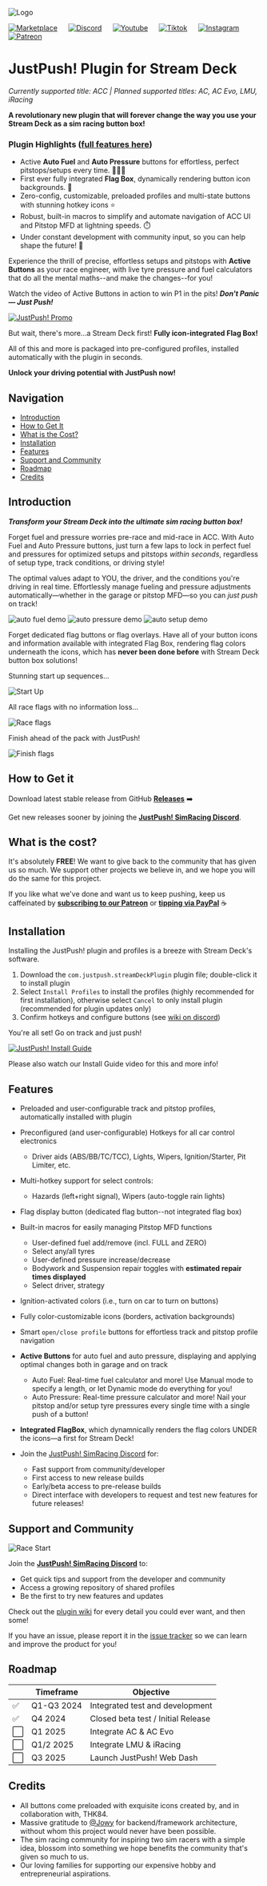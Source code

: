 ![Logo](docs/justpush_logo.jpg)

[![Marketplace](docs/marketplace-light.png)](https://marketplace.elgato.com/product/justpush-a5096b0b-4d56-40bf-acbc-8cd4c33c545a) &emsp; [![Discord](docs/Discord-25.png)](https://discord.gg/tew2neKXNw) &emsp; [![Youtube](docs/Youtube-25.png)](https://www.youtube.com/@justpushsimracing) &emsp; [![Tiktok](docs/Tiktok-25.png)](https://www.tiktok.com/@justpushsimracing) &emsp; [![Instagram](docs/IG-25.png)](https://www.instagram.com/justpushsimracing/) &emsp; [![Patreon](docs/Patreon-25.png)](https://www.patreon.com/justpushsimracing) 
# JustPush! Plugin for Stream Deck
_Currently supported title: ACC | Planned supported titles: AC, AC Evo, LMU, iRacing_

**A revolutionary new plugin that will forever change the way you use your Stream Deck as a sim racing button box!** 

### Plugin Highlights ([full features here](#features))
- Active **Auto Fuel** and **Auto Pressure** buttons for effortless, perfect pitstops/setups every time. 🤖🔧⛽
- First ever fully integrated **Flag Box**, dynamically rendering button icon backgrounds. 🏁
- Zero-config, customizable, preloaded profiles and multi-state buttons with stunning hotkey icons ⭐
- Robust, built-in macros to simplify and automate navigation of ACC UI and Pitstop MFD at lightning speeds. ⏱️
- Under constant development with community input, so you can help shape the future! 🚀

Experience the thrill of precise, effortless setups and pitstops with **Active Buttons** as your race engineer, with live tyre pressure and fuel calculators that do all the mental maths--and make the changes--for you! 

Watch the video of Active Buttons in action to win P1 in the pits! 
***Don't Panic — Just Push!***

[![JustPush! Promo](docs/promo_video.png)](https://www.youtube.com/watch?v=J7OPt_Kinq0)

But wait, there's more...a Stream Deck first! **Fully icon-integrated Flag Box!** 

All of this and more is packaged into pre-configured profiles, installed automatically with the plugin in seconds. 

**Unlock your driving potential with JustPush now!**

## Navigation
- [Introduction](#introduction)
- [How to Get It](#how-to-get-it)
- [What is the Cost?](#what-is-the-cost)
- [Installation](#installation)
- [Features](#features)
- [Support and Community](#support-and-community)
- [Roadmap](#roadmap)
- [Credits](#credits)

## Introduction
_**Transform your Stream Deck into the ultimate sim racing button box!**_

Forget fuel and pressure worries pre-race and mid-race in ACC. With Auto Fuel and Auto Pressure buttons, just turn a few laps to lock in perfect fuel and pressures for optimized setups and pitstops _within seconds_, regardless of setup type, track conditions, or driving style! 

The optimal values adapt to YOU, the driver, and the conditions you're driving in real time. Effortlessly manage fueling and pressure adjustments automatically—whether in the garage or pitstop MFD—so you can _just push_ on track! 

![auto fuel demo](docs/auto_fuel_demo.gif)
![auto pressure demo](docs/auto_pressure_demo.gif)
![auto setup demo](docs/auto_setup_demo.gif)

Forget dedicated flag buttons or flag overlays. Have all of your button icons and information available with integrated Flag Box, rendering flag colors underneath the icons, which has **never been done before** with Stream Deck button box solutions! 

Stunning start up sequences...

![Start Up](docs/startup.gif)

All race flags with no information loss...

![Race flags](docs/blue_yellow_flags.gif)

Finish ahead of the pack with JustPush! 

![Finish flags](docs/finish.gif)

## How to Get it

Download latest stable release from GitHub [**Releases**](https://github.com/justpush-simracing/JustPush-Plugin/releases) ➡️

Get new releases sooner by joining the [**JustPush! SimRacing Discord**](https://discord.gg/tew2neKXNw).

## What is the cost?

It's absolutely **FREE**! We want to give back to the community that has given us so much. We support other projects we believe in, and we hope you will do the same for this project. 

If you like what we've done and want us to keep pushing, keep us caffeinated by [**subscribing to our Patreon**](https://www.patreon.com/c/justpushsimracing/membership) or [**tipping via PayPal**](https://www.paypal.com/ncp/payment/6JF235HLX394C) ☕ 

## Installation
Installing the JustPush! plugin and profiles is a breeze with Stream Deck's software.

1. Download the `com.justpush.streamDeckPlugin` plugin file; double-click it to install plugin
3. Select `Install Profiles` to install the profiles (highly recommended for first installation), otherwise select `Cancel` to only install plugin (recommended for plugin updates only)
4. Confirm hotkeys and configure buttons (see [wiki on discord](https://discord.gg/thwjVvru6y))

You're all set! Go on track and just push!  

[![JustPush! Install Guide](docs/install_guide.png)](https://www.youtube.com/watch?v=udg-N7g1KsI)

Please also watch our Install Guide video for this and more info! 
   
## Features

- Preloaded and user-configurable track and pitstop profiles, automatically installed with plugin
- Preconfigured (and user-configurable) Hotkeys for all car control electronics
  - Driver aids (ABS/BB/TC/TCC), Lights, Wipers, Ignition/Starter, Pit Limiter, etc.
- Multi-hotkey support for select controls:
  - Hazards (left+right signal), Wipers (auto-toggle rain lights)
- Flag display button (dedicated flag button--not integrated flag box) 
- Built-in macros for easily managing Pitstop MFD functions
  - User-defined fuel add/remove (incl. FULL and ZERO)
  - Select any/all tyres
  - User-defined pressure increase/decrease
  - Bodywork and Suspension repair toggles with **estimated repair times displayed**
  - Select driver, strategy
- Ignition-activated colors (i.e., turn on car to turn on buttons)
- Fully color-customizable icons (borders, activation backgrounds)
- Smart `open/close profile` buttons for effortless track and pitstop profile navigation
- **Active Buttons** for auto fuel and auto pressure, displaying and applying optimal changes both in garage and on track
   - Auto Fuel: Real-time fuel calculator and more! Use Manual mode to specify a length, or let Dynamic mode do everything for you! 
   - Auto Pressure: Real-time pressure calculator and more! Nail your pitstop and/or setup tyre pressures every single time with a single push of a button! 
- **Integrated FlagBox**, which dynamnically renders the flag colors UNDER the icons—a first for Stream Deck!

- Join the [JustPush! SimRacing Discord](https://discord.gg/tew2neKXNw) for:
  - Fast support from community/developer
  - First access to new release builds
  - Early/beta access to pre-release builds
  - Direct interface with developers to request and test new features for future releases!
 
## Support and Community

![Race Start](docs/P1.png)

Join the [**JustPush! SimRacing Discord**](https://discord.gg/tew2neKXNw) to:
- Get quick tips and support from the developer and community
- Access a growing repository of shared profiles
- Be the first to try new features and updates

Check out the [plugin wiki](https://discord.com/invite/thwjVvru6y) for every detail you could ever want, and then some! 

If you have an issue, please report it in the [issue tracker](https://github.com/justpush-simracing/JustPush-Plugin/issues) so we can learn and improve the product for you! 

## Roadmap
||Timeframe|Objective|
|----------|----------|----------|
|✅| Q1-Q3 2024 | Integrated test and development|
|✅| Q4 2024 | Closed beta test / Initial Release|
|⬜| Q1 2025 | Integrate AC & AC Evo|
|⬜| Q1/2 2025 | Integrate LMU & iRacing|
|⬜| Q3 2025 | Launch JustPush! Web Dash|

## Credits
- All buttons come preloaded with exquisite icons created by, and in collaboration with, THK84.
- Massive gratitude to [@Jowy](https://github.com/jowy) for backend/framework architecture, without whom this project would never have been possible. 
- The sim racing community for inspiring two sim racers with a simple idea, blossom into something we hope benefits the community that's given so much to us.
- Our loving families for supporting our expensive hobby and entrepreneurial aspirations.
